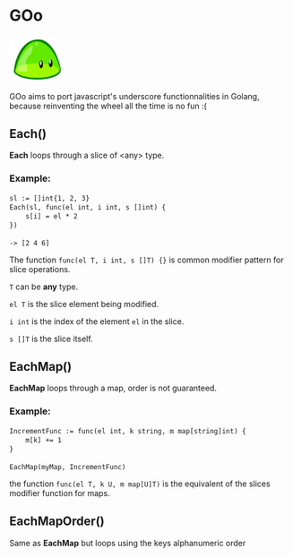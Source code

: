 # GOo

<img src="blob_960_720.webp" width="100">

 GOo aims to port javascript's underscore functionnalities in Golang, because reinventing the wheel all the time is no fun :(

## Each()

**Each** loops through a slice of \<any> type.

### Example:

```
sl := []int{1, 2, 3}
Each(sl, func(el int, i int, s []int) {
    s[i] = el * 2
})

-> [2 4 6]
```

The function ```func(el T, i int, s []T) {}``` is common modifier pattern for slice operations.

```T``` can be **any** type.

```el T``` is the slice element being modified.

```i int``` is the index of the element ```el``` in the slice.

```s []T``` is the slice itself.

## EachMap()

**EachMap** loops through a map, order is not guaranteed.

### Example:

```
IncrementFunc := func(el int, k string, m map[string]int) {
    m[k] += 1
}

EachMap(myMap, IncrementFunc)
```

the function ```func(el T, k U, m map[U]T)``` is the equivalent of the slices modifier function for maps.

## EachMapOrder()

Same as **EachMap** but loops using the keys alphanumeric order